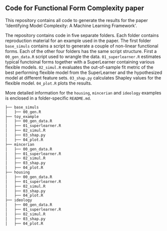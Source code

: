 ## Code for Functional Form Complexity paper

This repository contains all code to generate the results for the paper 'Identifying Model Complexity: A Machine Learning Framework'.

The repository contains code in five separate folders. Each folder contains reproduction material for an example used in the paper. The first folder `base_simuls` contains a script to generate a couple of non-linear functional forms. Each of the other four folders has the same script structure. First a `00_gen_data.R` script used to wrangle the data. `01_superlearner.R` estimates typical functoinal forms together with a SuperLearner containing various flexible models. `02_simul.R` evaluates the out-of-sample fit metric of the best performing flexible model from the SuperLearner and the hypothesized model at different feature sets. `03_shap.py` calculates Shapley values for the flexible model. `04_plot.R` plots the results.

More detailed information for the `housing`, `mincerian` and `ideology` examples is enclosed in a folder-specific `README.md`.

```bash
├── base_simuls
│   ├── 00_gen.R
├── toy_example
│   ├── 00_gen_data.R
│   ├── 01_superlearner.R
│   ├── 02_simul.R
│   ├── 03_shap.py
│   ├── 04_plot.R
├── mincerian
│   ├── 00_gen_data.R
│   ├── 01_superlearner.R
│   ├── 02_simul.R
│   ├── 03_shap.py
│   ├── 04_plot.R
├── housing
│   ├── 00_gen_data.R
│   ├── 01_superlearner.R
│   ├── 02_simul.R
│   ├── 03_shap.py
│   ├── 04_plot.R
├── ideology
│   ├── 00_gen_data.R
│   ├── 01_superlearner.R
│   ├── 02_simul.R
│   ├── 03_shap.py
│   ├── 04_plot.R
```
